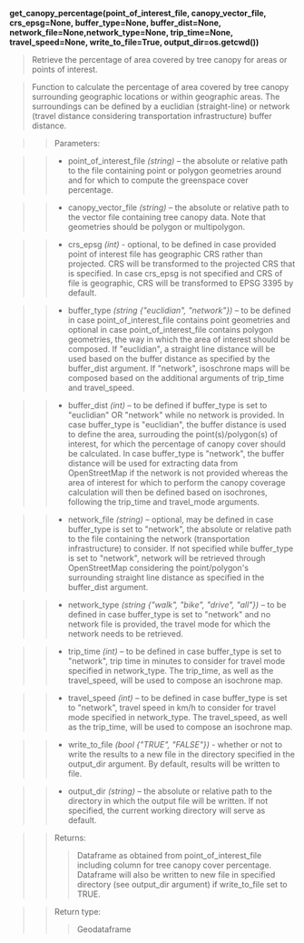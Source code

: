 **get_canopy_percentage(point_of_interest_file, canopy_vector_file, crs_epsg=None, buffer_type=None, buffer_dist=None, network_file=None,network_type=None, trip_time=None, travel_speed=None, write_to_file=True, output_dir=os.getcwd())**

> Retrieve the percentage of area covered by tree canopy for areas or points of interest.

> Function to calculate the percentage of area covered by tree canopy surrounding geographic locations or within geographic areas. The surroundings can be defined by a euclidian (straight-line) or network (travel distance considering transportation infrastructure) buffer distance. 

>> Parameters: 

>> - point_of_interest_file *(string)* – the absolute or relative path to the file containing point or polygon geometries around and for which to compute the greenspace cover percentage.

>> - canopy_vector_file *(string)* – the absolute or relative path to the vector file containing tree canopy data. Note that geometries should be polygon or multipolygon.  

>> - crs_epsg *(int)* - optional, to be defined in case provided point of interest file has geographic CRS rather than projected. CRS will be transformed to the projected CRS that is specified. In case crs_epsg is not specified and CRS of file is geographic, CRS will be transformed to EPSG 3395 by default.

>> - buffer_type *(string {"euclidian", "network"})* – to be defined in case point_of_interest_file contains point geometries and optional in case point_of_interest_file contains polygon geometries, the way in which the area of interest should be composed. If "euclidian", a straight line distance will be used based on the buffer distance as specified by the buffer_dist argument. If "network", isoschrone maps will be composed based on the additional arguments of trip_time and travel_speed.

>> - buffer_dist *(int)* – to be defined if buffer_type is set to "euclidian" OR "network" while no network is provided. In case buffer_type is "euclidian", the buffer distance is used to define the area, surrouding the point(s)/polygon(s) of interest, for which the percentage of canopy cover should be calculated. In case buffer_type is "network", the buffer distance will be used for extracting data from OpenStreetMap if the network is not provided whereas the area of interest for which to perform the canopy coverage calculation will then be defined based on isochrones, following the trip_time and travel_mode arguments.

>> - network_file *(string)* – optional, may be defined in case buffer_type is set to "network", the absolute or relative path to the file containing the network (transportation infrastructure) to consider. If not specified while buffer_type is set to "network", network will be retrieved through OpenStreetMap considering the point/polygon's surrounding straight line distance as specified in the buffer_dist argument.

>> - network_type *(string {"walk", "bike", "drive", "all"})* – to be defined in case buffer_type is set to "network" and no network file is provided, the travel mode for which the network needs to be retrieved.

>> - trip_time *(int)* – to be defined in case buffer_type is set to "network", trip time in minutes to consider for travel mode specified in network_type. The trip_time, as well as the travel_speed, will be used to compose an isochrone map.

>> - travel_speed *(int)* – to be defined in case buffer_type is set to "network", travel speed in km/h to consider for travel mode specified in network_type. The travel_speed, as well as the trip_time, will be used to compose an isochrone map.

>> - write_to_file *(bool {"TRUE", "FALSE"})* - whether or not to write the results to a new file in the directory specified in the output_dir argument. By default, results will be written to file.

>> - output_dir *(string)* – the absolute or relative path to the directory in which the output file will be written. If not specified, the current working directory will serve as default.

>>Returns:	
>>> Dataframe as obtained from point_of_interest_file including column for tree canopy cover percentage. Dataframe will also be written to new file in specified directory (see output_dir argument) if write_to_file set to TRUE. 

>>Return type:	
>>> Geodataframe
